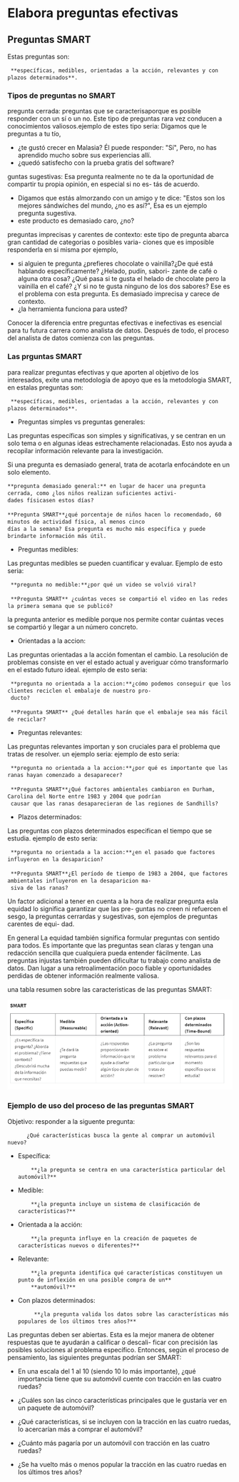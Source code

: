 # Elabora preguntas efectivas

## Preguntas SMART

Estas preguntas son:

     **específicas, medibles, orientadas a la acción, relevantes y con plazos determinados**.

### Tipos de preguntas no SMART

pregunta cerrada: preguntas que se caracterisaporque es posible responder con un sí o un no. Este tipo de preguntas rara
vez conducen a conocimientos valiosos.ejemplo de estes tipo seria: Digamos que le preguntas a tu tío,

- ¿te gustó crecer en Malasia? Él puede responder: "Sí", Pero, no has aprendido mucho sobre sus experiencias allí.
- ¿quedó satisfecho con la prueba gratis del software?

guntas sugestivas: Esa pregunta realmente no te da la oportunidad de compartir tu propia opinión, en especial si no es-
tás de acuerdo.

- Digamos que estás almorzando con un amigo y te dice: "Estos son los mejores sándwiches del mundo, ¿no es
así?", Esa es un ejemplo pregunta sugestiva.
- este producto es demasiado caro, ¿no?

preguntas imprecisas y carentes de contexto: este tipo de pregunta abarca gran cantidad de categorias o posibles varia-
ciones que es imposible responderla en si misma por ejemplo,

- si alguien te pregunta ¿prefieres chocolate o vainilla?¿De qué está hablando específicamente? ¿Helado, pudín, sabori-
  zante de café o alguna otra cosa? ¿Qué pasa si te gusta el helado de chocolate pero la vainilla en el café? ¿Y si no
  te gusta ninguno de los dos sabores? Ese es el problema con esta pregunta. Es demasiado imprecisa y carece de contexto.
- ¿la herramienta funciona para usted?

Conocer la diferencia entre preguntas efectivas e inefectivas es esencial para tu futura carrera como analista de datos.
Después de todo, el proceso del analista de datos comienza con las preguntas.

### Las prguntas SMART

para realizar preguntas efectivas y que aporten al objetivo de los interesados, exite una metodología de apoyo que es la
metodologia SMART, en estalas preguntas son:

     **específicas, medibles, orientadas a la acción, relevantes y con plazos determinados**.

- Preguntas simples vs preguntas generales:

Las preguntas específicas son simples y significativas, y se centran en un solo tema o en algunas ideas estrechamente
relacionadas. Esto nos ayuda a recopilar información relevante para la investigación.

Si una pregunta es demasiado general, trata de acotarla enfocándote en un solo elemento.

    **pregunta demasiado general:** en lugar de hacer una pregunta cerrada, como ¿los niños realizan suficientes activi-
    dades físicasen estos días?
    
    **Pregunta SMART**¿qué porcentaje de niños hacen lo recomendado, 60 minutos de actividad física, al menos cinco
    días a la semana? Esa pregunta es mucho más específica y puede brindarte información más útil.

- Preguntas medibles:

Las preguntas medibles se pueden cuantificar y evaluar. Ejemplo de esto seria:

     **pregunta no medible:**¿por qué un video se volvió viral?
     
     **Pregunta SMART** ¿cuántas veces se compartió el video en las redes la primera semana que se publicó?

la pregunta anterior es medible porque nos permite contar cuántas veces se compartió y llegar a un número concreto.

- Orientadas a la accion:

Las preguntas orientadas a la acción fomentan el cambio. La resolución de problemas consiste en ver el estado actual y
averiguar cómo transformarlo en el estado futuro ideal. ejemplo de esto seria:

     **pregunta no orientada a la accion:**¿cómo podemos conseguir que los clientes reciclen el embalaje de nuestro pro-
     ducto?
     
     **Pregunta SMART** ¿Qué detalles harán que el embalaje sea más fácil de reciclar?

- Preguntas relevantes:

Las preguntas relevantes importan y son cruciales para el problema que tratas de resolver. un ejemplo seria:
ejemplo de esto seria:

     **pregunta no orientada a la accion:**¿por qué es importante que las ranas hayan comenzado a desaparecer?
     
     **Pregunta SMART**¿Qué factores ambientales cambiaron en Durham, Carolina del Norte entre 1983 y 2004 que podrían
     causar que las ranas desaparecieran de las regiones de Sandhills?

- Plazos determinados:

Las preguntas con plazos determinados especifican el tiempo que se estudia. ejemplo de esto seria:

     **pregunta no orientada a la accion:**¿en el pasado que factores influyeron en la desaparicion?
     
     **Pregunta SMART**¿El período de tiempo de 1983 a 2004, que factores ambientales influyeron en la desaparicion ma-
     siva de las ranas?

Un factor adicional a tener en cuenta a la hora de realizar pregunta esla  equidad lo significa garantizar que las pre-
guntas no creen ni refuercen el sesgo, la preguntas cerrardas y sugestivas, son ejemplos de preguntas carentes de equi-
dad.

En general La equidad también significa formular preguntas con sentido para todos. Es importante que las preguntas sean
claras y tengan una redacción sencilla que cualquiera pueda entender fácilmente. Las preguntas injustas también pueden
dificultar tu trabajo como analista de datos. Dan lugar a una retroalimentación poco fiable y oportunidades perdidas de
obtener información realmente valiosa.

una tabla resumen sobre las caracteristicas de las preguntas SMART:

![Alt text](image-1.png)

### Ejemplo de uso del proceso de las preguntas SMART

Objetivo: responder a la siguente pregunta:

          ¿Qué características busca la gente al comprar un automóvil nuevo?

- Específica:

          **¿la pregunta se centra en una característica particular del automóvil?**

- Medible:
  
          **¿la pregunta incluye un sistema de clasificación de características?**

- Orientada a la acción:
  
          **¿la pregunta influye en la creación de paquetes de características nuevos o diferentes?**

- Relevante:

          **¿la pregunta identifica qué características constituyen un punto de inflexión en una posible compra de un**
          **automóvil?**

- Con plazos determinados:

           **¿la pregunta valida los datos sobre las características más populares de los últimos tres años?**

Las preguntas deben ser abiertas. Esta es la mejor manera de obtener respuestas que te ayudarán a calificar o descali-
ficar con precisión las posibles soluciones al problema específico. Entonces, según el proceso de pensamiento,
las siguientes preguntas podrían ser SMART:

- En una escala del 1 al 10 (siendo 10 lo más importante), ¿qué importancia tiene que su automóvil cuente con tracción
  en las cuatro ruedas?

- ¿Cuáles son las cinco características principales que le gustaría ver en un paquete de automóvil?

- ¿Qué características, si se incluyen con la tracción en las cuatro ruedas, lo acercarían más a comprar el automóvil?

- ¿Cuánto más pagaría por un automóvil con tracción en las cuatro ruedas?

- ¿Se ha vuelto más o menos popular la tracción en las cuatro ruedas en los últimos tres años?
